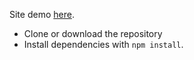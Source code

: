 Site demo [here](https://xchangrey.github.io/whitsundays/).

- Clone or download the repository
- Install dependencies with `npm install`.